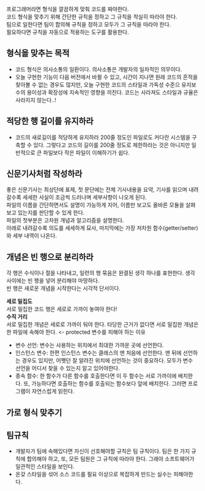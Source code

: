 프로그래머라면 형식을 깔끔하게 맞춰 코드를 짜야한다.  
코드 형식을 맞추기 위해 간단한 규칙을 정하고 그 규칙을 착실히 따라야 한다.  
팀으로 일한다면 팀이 합의해 규칙을 정하고 모두가 그 규칙을 따라야 한다.  
필요하다면 규칙을 자동으로 적용하는 도구를 활용한다.

## 형식을 맞추는 목적
- 코드 형식은 의사소통의 일환이다. 의사소통은 개발자의 일차적인 의무이다.
- 오늘 구현한 기능이 다음 버전에서 바뀔 수 있고, 시간이 지나면 원래 코드의 흔적을 찾아볼 수 없는 경우도 많지만, 오늘 구현한 코드의 스타일과 가독성 수준으 유지보수의 용이성과 확장성에 지속적인 영향을 끼친다. 코드는 사라져도 스타일과 규율은 사라지지 않는다..!


## 적당한 행 길이를 유지하라
- 코드의 새로길이를 적당하게 유지하라
200줄 정도인 파일로도 커다란 시스템을 구축할 수 있다. 그렇다고 코드의 길이를 200줄 정도로 제한하라는 것은 아니지만 일반적으로 큰 파일보다 작은 파일이 이해하기가 쉽다.  


## **신문기사처럼 작성하라**


좋은 신문기사는 최상단에 표제, 첫 문단에는 전체 기사내용을 요약, 기사를 읽으며 내려갈수록 세세한 사실이 조금씩 드러나며 세부사항이 나오게 된다.  
파일의 이름을 간단하면서도 설명이 가능하게 지어, 이름만 보고도 올바른 모듈을 살펴보고 있는지를 판단할 수 있게 한다.  
파일의 첫부분은 고차원 개념과 알고리즘을 설명한다.  
아래로 내려갈수록 의도를 세세하게 묘사, 마지막에는 가장 저차원 함수(getter/setter)와 세부 내역이 나온다.  

## 개념은 빈 행으로 분리하라

각 행은 수식이나 절을 나타내고, 일련의 행 묶음은 완결된 생각 하나를 표현한다. 생각 사이에는 빈 행을 넣어 분리해야 마땅하다.  
빈 행은 새로운 개념을 시작한다는 시각적 단서이다.  

**세로 밀집도**  
서로 밀집한 코드 행은 세로로 가까이 놓여야 한다!  
**수직 거리**  
서로 밀집한 개념은 세로로 가까이 둬야 한다. 타당한 근거가 없다면 서로 밀집한 개념은 한 파일에 속해야 한다. <- protected 변수를 피해야 하는 이유  
- 변수 선언: 변수는 사용하는 위치에서 최대한 가까운 곳에 선언한다. 
- 인스턴스 변수: 한편 인스턴스 변수는 클래스의 맨 처음에 선언한다. 맨 뒤에 선언하는 경우도 있지만, 어쨋던 잘 알려진 위치에 선언하는 것이 중요하다. 모두가 변수 선언을 어디서 찾을 수 있는지 알고 있어야한다.
- 종속 함수: 한 함수가 다른 함수를 호출한다면 이 두 함수는 서로 가까이에 배치한다. 또, 가능하다면 호출하는 함수를 호출되는 함수보다 앞에 배치한다. 그러면 프로그램이 자연스럽게 읽힌다.

## 가로 형식 맞추기

## 팀규칙
- 개발자가 팀에 속해있다면 자신이 선호해야할 규칙은 팀 규칙이다. 팀은 한 가지 규칙에 합의해야 하고, 또, 모든 팀원은 그 규칙에 따라야 한다. 그래야 소프트웨어가 일관적인 스타일을 보인다.
- 온갖 스타일을 섞어 소스 코드를 필요 이상으로 복잡하게 만드는 실수는 피해야한다.
